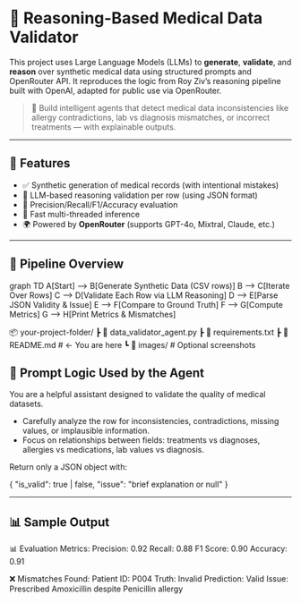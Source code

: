 # 🧠 Reasoning-Based Medical Data Validator 

This project uses Large Language Models (LLMs) to **generate**, **validate**, and **reason** over synthetic medical data using structured prompts and OpenRouter API. It reproduces the logic from Roy Ziv’s reasoning pipeline built with OpenAI, adapted for public use via OpenRouter.

> 🧬 Build intelligent agents that detect medical data inconsistencies like allergy contradictions, lab vs diagnosis mismatches, or incorrect treatments — with explainable outputs.

---

## 🚀 Features

- ✅ Synthetic generation of medical records (with intentional mistakes)
- 🧠 LLM-based reasoning validation per row (using JSON format)
- 🧪 Precision/Recall/F1/Accuracy evaluation
- 🧵 Fast multi-threaded inference
- 🌍 Powered by **OpenRouter** (supports GPT-4o, Mixtral, Claude, etc.)

---

## 🔄 Pipeline Overview

graph TD
    A[Start] --> B[Generate Synthetic Data (CSV rows)]
    B --> C[Iterate Over Rows]
    C --> D[Validate Each Row via LLM Reasoning]
    D --> E[Parse JSON Validity & Issue]
    E --> F[Compare to Ground Truth]
    F --> G[Compute Metrics]
    G --> H[Print Metrics & Mismatches]
    
📦 your-project-folder/
 ┣ 📜 data_validator_agent.py
 ┣ 📄 requirements.txt
 ┣ 📄 README.md           # ← You are here
 ┗ 📁 images/             # Optional screenshots

## 🧠 Prompt Logic Used by the Agent
You are a helpful assistant designed to validate the quality of medical datasets.

- Carefully analyze the row for inconsistencies, contradictions, missing values, or implausible information.
- Focus on relationships between fields: treatments vs diagnoses, allergies vs medications, lab values vs diagnosis.

Return only a JSON object with:

{
  "is_valid": true | false,
  "issue": "brief explanation or null"
}

---

## 📊 Sample Output

📊 Evaluation Metrics:
Precision: 0.92
Recall:    0.88
F1 Score:  0.90
Accuracy:  0.91

❌ Mismatches Found:
Patient ID: P004
Truth: Invalid
Prediction: Valid
Issue: Prescribed Amoxicillin despite Penicillin allergy




